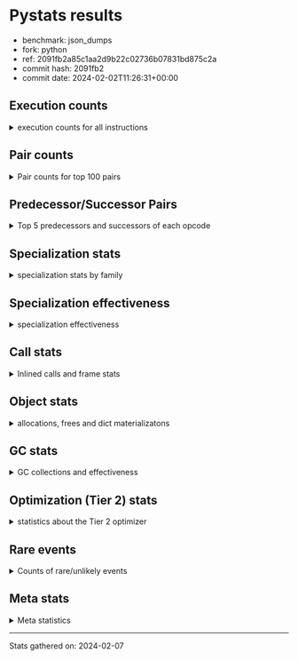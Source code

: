 
# Pystats results

- benchmark: json_dumps
- fork: python
- ref: 2091fb2a85c1aa2d9b22c02736b07831bd875c2a
- commit hash: 2091fb2
- commit date: 2024-02-02T11:26:31+00:00

## Execution counts

<details>
<summary> execution counts for all instructions </summary>

|Name | Count | Self | Cumulative | Miss ratio | 
|---|---:|---:|---:|---:|
| LOAD_FAST | 143,401,500 | 23.1% | 23.1% |  |
| TO_BOOL_BOOL | 51,212,600 | 8.3% | 31.4% |  |
| LOAD_ATTR_INSTANCE_VALUE | 40,970,080 | 6.6% | 38.0% |  |
| POP_JUMP_IF_FALSE | 35,849,040 | 5.8% | 43.8% |  |
| LOAD_GLOBAL_MODULE | 30,729,500 | 5.0% | 48.8% |  |
| LOAD_GLOBAL_BUILTIN | 30,727,620 | 5.0% | 53.7% |  |
| STORE_FAST | 25,609,020 | 4.1% | 57.8% |  |
| LOAD_CONST | 25,606,480 | 4.1% | 62.0% |  |
| POP_JUMP_IF_NOT_NONE | 25,606,400 | 4.1% | 66.1% |  |
| POP_JUMP_IF_TRUE | 20,485,120 | 3.3% | 69.4% |  |
| CALL | 15,370,040 | 2.5% | 71.9% |  |
| RESUME_CHECK | 15,365,100 | 2.5% | 74.4% |  |
| RETURN_VALUE | 15,363,920 | 2.5% | 76.9% |  |
| JUMP_FORWARD | 15,363,840 | 2.5% | 79.3% |  |
| LOAD_ATTR | 10,246,080 | 1.7% | 81.0% |  |
| BUILD_TUPLE | 10,242,560 | 1.7% | 82.6% |  |
| LOAD_FAST_LOAD_FAST | 10,242,560 | 1.7% | 84.3% |  |
| CALL_ISINSTANCE | 10,242,520 | 1.7% | 85.9% |  |
| LOAD_ATTR_METHOD_WITH_VALUES | 10,242,520 | 1.7% | 87.6% |  |
| LOAD_ATTR_NONDESCRIPTOR_WITH_VALUES | 10,242,520 | 1.7% | 89.3% |  |
| ENTER_EXECUTOR | 5,126,720 | 0.8% | 90.1% |  |
| PUSH_NULL | 5,123,820 | 0.8% | 90.9% |  |
| TO_BOOL | 5,123,120 | 0.8% | 91.7% |  |
| POP_TOP | 5,122,640 | 0.8% | 92.6% |  |
| MAKE_FUNCTION | 5,121,280 | 0.8% | 93.4% |  |
| UNARY_NEGATIVE | 5,121,280 | 0.8% | 94.2% |  |
| BUILD_MAP | 5,121,280 | 0.8% | 95.0% |  |
| CALL_KW | 5,121,280 | 0.8% | 95.9% |  |
| POP_JUMP_IF_NONE | 5,121,280 | 0.8% | 96.7% |  |
| SET_FUNCTION_ATTRIBUTE | 5,121,280 | 0.8% | 97.5% |  |
| CALL_METHOD_DESCRIPTOR_O | 5,121,260 | 0.8% | 98.3% |  |
| CALL_PY_EXACT_ARGS | 5,121,260 | 0.8% | 99.2% |  |
| LOAD_ATTR_METHOD_NO_DICT | 5,121,260 | 0.8% | 100.0% |  |
| FOR_ITER_RANGE | 7,380 | 0.0% | 100.0% |  |
| GET_ITER | 2,880 | 0.0% | 100.0% |  |
| FOR_ITER_LIST | 2,780 | 0.0% | 100.0% |  |
| LOAD_ATTR_MODULE | 1,940 | 0.0% | 100.0% |  |
| STORE_FAST_STORE_FAST | 1,520 | 0.0% | 100.0% |  |
| UNPACK_SEQUENCE_TWO_TUPLE | 1,500 | 0.0% | 100.0% |  |
| INTERPRETER_EXIT | 1,280 | 0.0% | 100.0% |  |
| RETURN_CONST | 1,280 | 0.0% | 100.0% |  |
| JUMP_BACKWARD | 1,020 | 0.0% | 100.0% |  |
| LOAD_GLOBAL | 640 | 0.0% | 100.0% |  |
| LOAD_DEREF | 160 | 0.0% | 100.0% |  |
| FOR_ITER | 120 | 0.0% | 100.0% |  |
| RESUME | 100 | 0.0% | 100.0% |  |
| NOP | 80 | 0.0% | 100.0% |  |
| CALL_FUNCTION_EX | 80 | 0.0% | 100.0% |  |
| COPY_FREE_VARS | 80 | 0.0% | 100.0% |  |
| BINARY_OP_SUBTRACT_FLOAT | 60 | 0.0% | 100.0% |  |
| CALL_BUILTIN_CLASS | 60 | 0.0% | 100.0% |  |
| COMPARE_OP_INT | 60 | 0.0% | 100.0% |  |
| BINARY_OP | 40 | 0.0% | 100.0% |  |
| COMPARE_OP | 40 | 0.0% | 100.0% |  |
| UNPACK_SEQUENCE | 40 | 0.0% | 100.0% |  |


</details>

## Pair counts

<details>
<summary> Pair counts for top 100 pairs </summary>

|Pair | Count | Self | Cumulative | 
|---|---:|---:|---:|
| TO_BOOL_BOOL POP_JUMP_IF_FALSE | 35,848,820 | 5.8% | 5.8% |
| LOAD_FAST LOAD_ATTR_INSTANCE_VALUE | 35,848,680 | 5.8% | 11.6% |
| LOAD_FAST TO_BOOL_BOOL | 30,727,440 | 5.0% | 16.5% |
| LOAD_FAST POP_JUMP_IF_NOT_NONE | 20,485,120 | 3.3% | 19.8% |
| POP_JUMP_IF_FALSE LOAD_FAST | 20,485,120 | 3.3% | 23.1% |
| POP_JUMP_IF_NOT_NONE LOAD_FAST | 20,485,120 | 3.3% | 26.4% |
| JUMP_FORWARD LOAD_FAST | 15,363,840 | 2.5% | 28.9% |
| STORE_FAST JUMP_FORWARD | 15,363,840 | 2.5% | 31.4% |
| LOAD_ATTR_INSTANCE_VALUE LOAD_FAST | 15,363,780 | 2.5% | 33.9% |
| TO_BOOL_BOOL POP_JUMP_IF_TRUE | 15,363,780 | 2.5% | 36.4% |
| RESUME_CHECK LOAD_FAST | 10,243,780 | 1.7% | 38.0% |
| LOAD_FAST LOAD_CONST | 10,242,640 | 1.7% | 39.7% |
| LOAD_GLOBAL_BUILTIN LOAD_FAST | 10,242,580 | 1.7% | 41.3% |
| POP_JUMP_IF_TRUE LOAD_FAST | 10,242,560 | 1.7% | 43.0% |
| LOAD_ATTR_METHOD_WITH_VALUES LOAD_FAST | 10,242,520 | 1.7% | 44.6% |
| LOAD_ATTR_NONDESCRIPTOR_WITH_VALUES LOAD_FAST | 10,242,520 | 1.7% | 46.3% |
| LOAD_FAST LOAD_ATTR_NONDESCRIPTOR_WITH_VALUES | 10,242,480 | 1.7% | 47.9% |
| LOAD_FAST LOAD_GLOBAL_BUILTIN | 10,242,480 | 1.7% | 49.6% |
| POP_JUMP_IF_FALSE LOAD_GLOBAL_MODULE | 10,242,480 | 1.7% | 51.2% |
| CALL_ISINSTANCE TO_BOOL_BOOL | 10,242,480 | 1.7% | 52.9% |
| LOAD_ATTR_INSTANCE_VALUE TO_BOOL_BOOL | 10,242,480 | 1.7% | 54.5% |
| PUSH_NULL LOAD_FAST | 5,123,200 | 0.8% | 55.4% |
| STORE_FAST LOAD_FAST | 5,121,980 | 0.8% | 56.2% |
| POP_TOP ENTER_EXECUTOR | 5,121,880 | 0.8% | 57.0% |
| LOAD_FAST PUSH_NULL | 5,121,820 | 0.8% | 57.8% |
| LOAD_FAST TO_BOOL | 5,121,520 | 0.8% | 58.7% |
| CALL STORE_FAST | 5,121,380 | 0.8% | 59.5% |
| TO_BOOL POP_JUMP_IF_TRUE | 5,121,340 | 0.8% | 60.3% |
| LOAD_FAST_LOAD_FAST LOAD_ATTR | 5,121,320 | 0.8% | 61.2% |
| CALL RETURN_VALUE | 5,121,300 | 0.8% | 62.0% |
| MAKE_FUNCTION SET_FUNCTION_ATTRIBUTE | 5,121,280 | 0.8% | 62.8% |
| RETURN_VALUE POP_TOP | 5,121,280 | 0.8% | 63.6% |
| RETURN_VALUE RETURN_VALUE | 5,121,280 | 0.8% | 64.5% |
| RETURN_VALUE STORE_FAST | 5,121,280 | 0.8% | 65.3% |
| UNARY_NEGATIVE BUILD_TUPLE | 5,121,280 | 0.8% | 66.1% |
| BUILD_MAP STORE_FAST | 5,121,280 | 0.8% | 66.9% |
| BUILD_TUPLE LOAD_CONST | 5,121,280 | 0.8% | 67.8% |
| LOAD_ATTR LOAD_FAST_LOAD_FAST | 5,121,280 | 0.8% | 68.6% |
| LOAD_CONST MAKE_FUNCTION | 5,121,280 | 0.8% | 69.4% |
| LOAD_CONST CALL | 5,121,280 | 0.8% | 70.2% |
| LOAD_CONST CALL_KW | 5,121,280 | 0.8% | 71.1% |
| LOAD_CONST LOAD_CONST | 5,121,280 | 0.8% | 71.9% |
| POP_JUMP_IF_FALSE BUILD_MAP | 5,121,280 | 0.8% | 72.7% |
| POP_JUMP_IF_NONE LOAD_FAST | 5,121,280 | 0.8% | 73.5% |
| POP_JUMP_IF_TRUE LOAD_CONST | 5,121,280 | 0.8% | 74.4% |
| SET_FUNCTION_ATTRIBUTE STORE_FAST | 5,121,280 | 0.8% | 75.2% |
| CALL RESUME_CHECK | 5,121,260 | 0.8% | 76.0% |
| CALL_KW RESUME_CHECK | 5,121,260 | 0.8% | 76.9% |
| CALL_METHOD_DESCRIPTOR_O RETURN_VALUE | 5,121,260 | 0.8% | 77.7% |
| CALL_PY_EXACT_ARGS RESUME_CHECK | 5,121,260 | 0.8% | 78.5% |
| LOAD_ATTR_INSTANCE_VALUE CALL | 5,121,260 | 0.8% | 79.3% |
| LOAD_ATTR_INSTANCE_VALUE POP_JUMP_IF_NOT_NONE | 5,121,260 | 0.8% | 80.2% |
| LOAD_ATTR_METHOD_NO_DICT LOAD_FAST | 5,121,260 | 0.8% | 81.0% |
| LOAD_GLOBAL_BUILTIN BUILD_TUPLE | 5,121,260 | 0.8% | 81.8% |
| LOAD_GLOBAL_BUILTIN LOAD_ATTR | 5,121,260 | 0.8% | 82.6% |
| LOAD_GLOBAL_MODULE UNARY_NEGATIVE | 5,121,260 | 0.8% | 83.5% |
| LOAD_GLOBAL_MODULE LOAD_FAST_LOAD_FAST | 5,121,260 | 0.8% | 84.3% |
| LOAD_GLOBAL_MODULE POP_JUMP_IF_NONE | 5,121,260 | 0.8% | 85.1% |
| LOAD_GLOBAL_MODULE STORE_FAST | 5,121,260 | 0.8% | 85.9% |
| BUILD_TUPLE CALL_ISINSTANCE | 5,121,240 | 0.8% | 86.8% |
| LOAD_ATTR LOAD_GLOBAL_MODULE | 5,121,240 | 0.8% | 87.6% |
| LOAD_CONST LOAD_ATTR_METHOD_NO_DICT | 5,121,240 | 0.8% | 88.4% |
| LOAD_FAST CALL_METHOD_DESCRIPTOR_O | 5,121,240 | 0.8% | 89.2% |
| LOAD_FAST CALL_PY_EXACT_ARGS | 5,121,240 | 0.8% | 90.1% |
| LOAD_FAST LOAD_ATTR_METHOD_WITH_VALUES | 5,121,240 | 0.8% | 90.9% |
| LOAD_FAST_LOAD_FAST LOAD_ATTR_INSTANCE_VALUE | 5,121,240 | 0.8% | 91.7% |
| POP_JUMP_IF_NOT_NONE LOAD_GLOBAL_MODULE | 5,121,240 | 0.8% | 92.6% |
| POP_JUMP_IF_TRUE LOAD_GLOBAL_MODULE | 5,121,240 | 0.8% | 93.4% |
| STORE_FAST LOAD_GLOBAL_BUILTIN | 5,121,240 | 0.8% | 94.2% |
| LOAD_ATTR_INSTANCE_VALUE LOAD_GLOBAL_BUILTIN | 5,121,240 | 0.8% | 95.0% |
| LOAD_GLOBAL_BUILTIN CALL_ISINSTANCE | 5,121,240 | 0.8% | 95.9% |
| LOAD_GLOBAL_BUILTIN LOAD_GLOBAL_BUILTIN | 5,121,240 | 0.8% | 96.7% |
| LOAD_GLOBAL_MODULE LOAD_ATTR_METHOD_WITH_VALUES | 5,121,240 | 0.8% | 97.5% |
| LOAD_GLOBAL_MODULE LOAD_GLOBAL_MODULE | 5,121,240 | 0.8% | 98.3% |
| RESUME_CHECK LOAD_GLOBAL_BUILTIN | 5,121,240 | 0.8% | 99.2% |
| ENTER_EXECUTOR CALL | 5,120,340 | 0.8% | 100.0% |
| ENTER_EXECUTOR FOR_ITER_RANGE | 5,180 | 0.0% | 100.0% |
| FOR_ITER_RANGE ENTER_EXECUTOR | 4,780 | 0.0% | 100.0% |
| CALL CALL | 4,480 | 0.0% | 100.0% |
| LOAD_ATTR LOAD_ATTR | 2,880 | 0.0% | 100.0% |
| LOAD_FAST GET_ITER | 2,880 | 0.0% | 100.0% |
| FOR_ITER_RANGE STORE_FAST | 2,180 | 0.0% | 100.0% |
| LOAD_FAST CALL | 1,960 | 0.0% | 100.0% |
| LOAD_ATTR_MODULE PUSH_NULL | 1,880 | 0.0% | 100.0% |
| LOAD_GLOBAL_MODULE LOAD_ATTR_MODULE | 1,880 | 0.0% | 100.0% |
| STORE_FAST LOAD_GLOBAL_MODULE | 1,800 | 0.0% | 100.0% |
| GET_ITER FOR_ITER_RANGE | 1,560 | 0.0% | 100.0% |
| STORE_FAST_STORE_FAST LOAD_FAST | 1,520 | 0.0% | 100.0% |
| UNPACK_SEQUENCE_TWO_TUPLE STORE_FAST_STORE_FAST | 1,500 | 0.0% | 100.0% |
| FOR_ITER_LIST UNPACK_SEQUENCE_TWO_TUPLE | 1,480 | 0.0% | 100.0% |
| TO_BOOL TO_BOOL | 1,440 | 0.0% | 100.0% |
| CALL POP_TOP | 1,360 | 0.0% | 100.0% |
| RETURN_CONST INTERPRETER_EXIT | 1,280 | 0.0% | 100.0% |
| FOR_ITER_LIST RETURN_CONST | 1,280 | 0.0% | 100.0% |
| CACHE RESUME_CHECK | 1,260 | 0.0% | 100.0% |
| GET_ITER FOR_ITER_LIST | 1,260 | 0.0% | 100.0% |
| ENTER_EXECUTOR FOR_ITER_LIST | 1,200 | 0.0% | 100.0% |
| POP_TOP JUMP_BACKWARD | 680 | 0.0% | 100.0% |
| PUSH_NULL CALL | 620 | 0.0% | 100.0% |
| JUMP_BACKWARD FOR_ITER_RANGE | 600 | 0.0% | 100.0% |


</details>

## Predecessor/Successor Pairs

<details>
<summary> Top 5 predecessors and successors of each opcode </summary>

### CACHE

<details>
<summary> Successors and predecessors for CACHE </summary>

|Successors | Count | Percentage | 
|---|---:|---:|
| RESUME_CHECK | 1,260 | 98.4% |
| RESUME | 20 | 1.6% |


</details>

### GET_ITER

<details>
<summary> Successors and predecessors for GET_ITER </summary>

|Predecessors | Count | Percentage | 
|---|---:|---:|
| LOAD_FAST | 2,880 | 100.0% |

|Successors | Count | Percentage | 
|---|---:|---:|
| FOR_ITER_RANGE | 1,560 | 54.2% |
| FOR_ITER_LIST | 1,260 | 43.8% |
| FOR_ITER | 60 | 2.1% |


</details>

### INTERPRETER_EXIT

<details>
<summary> Successors and predecessors for INTERPRETER_EXIT </summary>

|Predecessors | Count | Percentage | 
|---|---:|---:|
| RETURN_CONST | 1,280 | 100.0% |


</details>

### MAKE_FUNCTION

<details>
<summary> Successors and predecessors for MAKE_FUNCTION </summary>

|Predecessors | Count | Percentage | 
|---|---:|---:|
| LOAD_CONST | 5,121,280 | 100.0% |

|Successors | Count | Percentage | 
|---|---:|---:|
| SET_FUNCTION_ATTRIBUTE | 5,121,280 | 100.0% |


</details>

### NOP

<details>
<summary> Successors and predecessors for NOP </summary>

|Predecessors | Count | Percentage | 
|---|---:|---:|
| POP_TOP | 80 | 100.0% |

|Successors | Count | Percentage | 
|---|---:|---:|
| LOAD_DEREF | 80 | 100.0% |


</details>

### POP_TOP

<details>
<summary> Successors and predecessors for POP_TOP </summary>

|Predecessors | Count | Percentage | 
|---|---:|---:|
| RETURN_VALUE | 5,121,280 | 100.0% |
| CALL | 1,360 | 0.0% |

|Successors | Count | Percentage | 
|---|---:|---:|
| ENTER_EXECUTOR | 5,121,880 | 100.0% |
| JUMP_BACKWARD | 680 | 0.0% |
| NOP | 80 | 0.0% |


</details>

### PUSH_NULL

<details>
<summary> Successors and predecessors for PUSH_NULL </summary>

|Predecessors | Count | Percentage | 
|---|---:|---:|
| LOAD_FAST | 5,121,820 | 100.0% |
| LOAD_ATTR_MODULE | 1,880 | 0.0% |
| LOAD_DEREF | 80 | 0.0% |
| LOAD_ATTR | 40 | 0.0% |

|Successors | Count | Percentage | 
|---|---:|---:|
| LOAD_FAST | 5,123,200 | 100.0% |
| CALL | 620 | 0.0% |


</details>

### RETURN_VALUE

<details>
<summary> Successors and predecessors for RETURN_VALUE </summary>

|Predecessors | Count | Percentage | 
|---|---:|---:|
| CALL | 5,121,300 | 33.3% |
| RETURN_VALUE | 5,121,280 | 33.3% |
| CALL_METHOD_DESCRIPTOR_O | 5,121,260 | 33.3% |
| LOAD_FAST | 80 | 0.0% |

|Successors | Count | Percentage | 
|---|---:|---:|
| POP_TOP | 5,121,280 | 33.3% |
| RETURN_VALUE | 5,121,280 | 33.3% |
| STORE_FAST | 5,121,280 | 33.3% |
| LOAD_GLOBAL | 40 | 0.0% |
| LOAD_GLOBAL_MODULE | 40 | 0.0% |


</details>

### TO_BOOL

<details>
<summary> Successors and predecessors for TO_BOOL </summary>

|Predecessors | Count | Percentage | 
|---|---:|---:|
| LOAD_FAST | 5,121,520 | 100.0% |
| TO_BOOL | 1,440 | 0.0% |
| CALL | 40 | 0.0% |
| LOAD_ATTR | 40 | 0.0% |
| CALL_ISINSTANCE | 40 | 0.0% |

|Successors | Count | Percentage | 
|---|---:|---:|
| POP_JUMP_IF_TRUE | 5,121,340 | 100.0% |
| TO_BOOL | 1,440 | 0.0% |
| TO_BOOL_BOOL | 200 | 0.0% |
| POP_JUMP_IF_FALSE | 140 | 0.0% |


</details>

### UNARY_NEGATIVE

<details>
<summary> Successors and predecessors for UNARY_NEGATIVE </summary>

|Predecessors | Count | Percentage | 
|---|---:|---:|
| LOAD_GLOBAL_MODULE | 5,121,260 | 100.0% |
| LOAD_GLOBAL | 20 | 0.0% |

|Successors | Count | Percentage | 
|---|---:|---:|
| BUILD_TUPLE | 5,121,280 | 100.0% |


</details>

### BINARY_OP

<details>
<summary> Successors and predecessors for BINARY_OP </summary>

|Predecessors | Count | Percentage | 
|---|---:|---:|
| LOAD_FAST | 40 | 100.0% |

|Successors | Count | Percentage | 
|---|---:|---:|
| STORE_FAST | 20 | 50.0% |
| BINARY_OP_SUBTRACT_FLOAT | 20 | 50.0% |


</details>

### BUILD_MAP

<details>
<summary> Successors and predecessors for BUILD_MAP </summary>

|Predecessors | Count | Percentage | 
|---|---:|---:|
| POP_JUMP_IF_FALSE | 5,121,280 | 100.0% |

|Successors | Count | Percentage | 
|---|---:|---:|
| STORE_FAST | 5,121,280 | 100.0% |


</details>

### BUILD_TUPLE

<details>
<summary> Successors and predecessors for BUILD_TUPLE </summary>

|Predecessors | Count | Percentage | 
|---|---:|---:|
| UNARY_NEGATIVE | 5,121,280 | 50.0% |
| LOAD_GLOBAL_BUILTIN | 5,121,260 | 50.0% |
| LOAD_GLOBAL | 20 | 0.0% |

|Successors | Count | Percentage | 
|---|---:|---:|
| LOAD_CONST | 5,121,280 | 50.0% |
| CALL_ISINSTANCE | 5,121,240 | 50.0% |
| CALL | 40 | 0.0% |


</details>

### CALL

<details>
<summary> Successors and predecessors for CALL </summary>

|Predecessors | Count | Percentage | 
|---|---:|---:|
| LOAD_CONST | 5,121,280 | 33.3% |
| LOAD_ATTR_INSTANCE_VALUE | 5,121,260 | 33.3% |
| ENTER_EXECUTOR | 5,120,340 | 33.3% |
| CALL | 4,480 | 0.0% |
| LOAD_FAST | 1,960 | 0.0% |

|Successors | Count | Percentage | 
|---|---:|---:|
| STORE_FAST | 5,121,380 | 33.3% |
| RETURN_VALUE | 5,121,300 | 33.3% |
| RESUME_CHECK | 5,121,260 | 33.3% |
| CALL | 4,480 | 0.0% |
| POP_TOP | 1,360 | 0.0% |


</details>

### CALL_FUNCTION_EX

<details>
<summary> Successors and predecessors for CALL_FUNCTION_EX </summary>

|Predecessors | Count | Percentage | 
|---|---:|---:|
| LOAD_FAST | 80 | 100.0% |

|Successors | Count | Percentage | 
|---|---:|---:|
| COPY_FREE_VARS | 80 | 100.0% |


</details>

### CALL_KW

<details>
<summary> Successors and predecessors for CALL_KW </summary>

|Predecessors | Count | Percentage | 
|---|---:|---:|
| LOAD_CONST | 5,121,280 | 100.0% |

|Successors | Count | Percentage | 
|---|---:|---:|
| RESUME_CHECK | 5,121,260 | 100.0% |
| RESUME | 20 | 0.0% |


</details>

### COMPARE_OP

<details>
<summary> Successors and predecessors for COMPARE_OP </summary>

|Predecessors | Count | Percentage | 
|---|---:|---:|
| LOAD_CONST | 40 | 100.0% |

|Successors | Count | Percentage | 
|---|---:|---:|
| POP_JUMP_IF_FALSE | 20 | 50.0% |
| COMPARE_OP_INT | 20 | 50.0% |


</details>

### COPY_FREE_VARS

<details>
<summary> Successors and predecessors for COPY_FREE_VARS </summary>

|Predecessors | Count | Percentage | 
|---|---:|---:|
| CALL_FUNCTION_EX | 80 | 100.0% |

|Successors | Count | Percentage | 
|---|---:|---:|
| RESUME_CHECK | 60 | 75.0% |
| RESUME | 20 | 25.0% |


</details>

### ENTER_EXECUTOR

<details>
<summary> Successors and predecessors for ENTER_EXECUTOR </summary>

|Predecessors | Count | Percentage | 
|---|---:|---:|
| POP_TOP | 5,121,880 | 99.9% |
| FOR_ITER_RANGE | 4,780 | 0.1% |
| JUMP_BACKWARD | 60 | 0.0% |

|Successors | Count | Percentage | 
|---|---:|---:|
| CALL | 5,120,340 | 99.9% |
| FOR_ITER_RANGE | 5,180 | 0.1% |
| FOR_ITER_LIST | 1,200 | 0.0% |


</details>

### FOR_ITER

<details>
<summary> Successors and predecessors for FOR_ITER </summary>

|Predecessors | Count | Percentage | 
|---|---:|---:|
| GET_ITER | 60 | 50.0% |
| JUMP_BACKWARD | 60 | 50.0% |

|Successors | Count | Percentage | 
|---|---:|---:|
| STORE_FAST | 40 | 33.3% |
| FOR_ITER_RANGE | 40 | 33.3% |
| UNPACK_SEQUENCE | 20 | 16.7% |
| FOR_ITER_LIST | 20 | 16.7% |


</details>

### JUMP_BACKWARD

<details>
<summary> Successors and predecessors for JUMP_BACKWARD </summary>

|Predecessors | Count | Percentage | 
|---|---:|---:|
| POP_TOP | 680 | 66.7% |
| FOR_ITER_RANGE | 340 | 33.3% |

|Successors | Count | Percentage | 
|---|---:|---:|
| FOR_ITER_RANGE | 600 | 58.8% |
| FOR_ITER_LIST | 300 | 29.4% |
| ENTER_EXECUTOR | 60 | 5.9% |
| FOR_ITER | 60 | 5.9% |


</details>

### JUMP_FORWARD

<details>
<summary> Successors and predecessors for JUMP_FORWARD </summary>

|Predecessors | Count | Percentage | 
|---|---:|---:|
| STORE_FAST | 15,363,840 | 100.0% |

|Successors | Count | Percentage | 
|---|---:|---:|
| LOAD_FAST | 15,363,840 | 100.0% |


</details>

### LOAD_ATTR

<details>
<summary> Successors and predecessors for LOAD_ATTR </summary>

|Predecessors | Count | Percentage | 
|---|---:|---:|
| LOAD_FAST_LOAD_FAST | 5,121,320 | 50.0% |
| LOAD_GLOBAL_BUILTIN | 5,121,260 | 50.0% |
| LOAD_ATTR | 2,880 | 0.0% |
| LOAD_FAST | 400 | 0.0% |
| LOAD_GLOBAL | 100 | 0.0% |

|Successors | Count | Percentage | 
|---|---:|---:|
| LOAD_FAST_LOAD_FAST | 5,121,280 | 50.0% |
| LOAD_GLOBAL_MODULE | 5,121,240 | 50.0% |
| LOAD_ATTR | 2,880 | 0.0% |
| LOAD_FAST | 160 | 0.0% |
| LOAD_ATTR_INSTANCE_VALUE | 160 | 0.0% |


</details>

### LOAD_CONST

<details>
<summary> Successors and predecessors for LOAD_CONST </summary>

|Predecessors | Count | Percentage | 
|---|---:|---:|
| LOAD_FAST | 10,242,640 | 40.0% |
| BUILD_TUPLE | 5,121,280 | 20.0% |
| LOAD_CONST | 5,121,280 | 20.0% |
| POP_JUMP_IF_TRUE | 5,121,280 | 20.0% |

|Successors | Count | Percentage | 
|---|---:|---:|
| MAKE_FUNCTION | 5,121,280 | 20.0% |
| CALL | 5,121,280 | 20.0% |
| CALL_KW | 5,121,280 | 20.0% |
| LOAD_CONST | 5,121,280 | 20.0% |
| LOAD_ATTR_METHOD_NO_DICT | 5,121,240 | 20.0% |


</details>

### LOAD_DEREF

<details>
<summary> Successors and predecessors for LOAD_DEREF </summary>

|Predecessors | Count | Percentage | 
|---|---:|---:|
| NOP | 80 | 50.0% |
| STORE_FAST | 80 | 50.0% |

|Successors | Count | Percentage | 
|---|---:|---:|
| PUSH_NULL | 80 | 50.0% |
| STORE_FAST | 80 | 50.0% |


</details>

### LOAD_FAST

<details>
<summary> Successors and predecessors for LOAD_FAST </summary>

|Predecessors | Count | Percentage | 
|---|---:|---:|
| POP_JUMP_IF_FALSE | 20,485,120 | 14.3% |
| POP_JUMP_IF_NOT_NONE | 20,485,120 | 14.3% |
| JUMP_FORWARD | 15,363,840 | 10.7% |
| LOAD_ATTR_INSTANCE_VALUE | 15,363,780 | 10.7% |
| RESUME_CHECK | 10,243,780 | 7.1% |

|Successors | Count | Percentage | 
|---|---:|---:|
| LOAD_ATTR_INSTANCE_VALUE | 35,848,680 | 25.0% |
| TO_BOOL_BOOL | 30,727,440 | 21.4% |
| POP_JUMP_IF_NOT_NONE | 20,485,120 | 14.3% |
| LOAD_CONST | 10,242,640 | 7.1% |
| LOAD_ATTR_NONDESCRIPTOR_WITH_VALUES | 10,242,480 | 7.1% |


</details>

### LOAD_FAST_LOAD_FAST

<details>
<summary> Successors and predecessors for LOAD_FAST_LOAD_FAST </summary>

|Predecessors | Count | Percentage | 
|---|---:|---:|
| LOAD_ATTR | 5,121,280 | 50.0% |
| LOAD_GLOBAL_MODULE | 5,121,260 | 50.0% |
| LOAD_GLOBAL | 20 | 0.0% |

|Successors | Count | Percentage | 
|---|---:|---:|
| LOAD_ATTR | 5,121,320 | 50.0% |
| LOAD_ATTR_INSTANCE_VALUE | 5,121,240 | 50.0% |


</details>

### LOAD_GLOBAL

<details>
<summary> Successors and predecessors for LOAD_GLOBAL </summary>

|Predecessors | Count | Percentage | 
|---|---:|---:|
| POP_JUMP_IF_FALSE | 120 | 18.8% |
| LOAD_FAST | 80 | 12.5% |
| STORE_FAST | 80 | 12.5% |
| LOAD_ATTR | 60 | 9.4% |
| RETURN_VALUE | 40 | 6.2% |

|Successors | Count | Percentage | 
|---|---:|---:|
| LOAD_GLOBAL_MODULE | 180 | 28.1% |
| LOAD_GLOBAL_BUILTIN | 140 | 21.9% |
| LOAD_ATTR | 100 | 15.6% |
| LOAD_FAST | 60 | 9.4% |
| LOAD_GLOBAL | 40 | 6.2% |


</details>

### POP_JUMP_IF_FALSE

<details>
<summary> Successors and predecessors for POP_JUMP_IF_FALSE </summary>

|Predecessors | Count | Percentage | 
|---|---:|---:|
| TO_BOOL_BOOL | 35,848,820 | 100.0% |
| TO_BOOL | 140 | 0.0% |
| COMPARE_OP_INT | 60 | 0.0% |
| COMPARE_OP | 20 | 0.0% |

|Successors | Count | Percentage | 
|---|---:|---:|
| LOAD_FAST | 20,485,120 | 57.1% |
| LOAD_GLOBAL_MODULE | 10,242,480 | 28.6% |
| BUILD_MAP | 5,121,280 | 14.3% |
| LOAD_GLOBAL | 120 | 0.0% |
| LOAD_GLOBAL_BUILTIN | 40 | 0.0% |


</details>

### POP_JUMP_IF_NONE

<details>
<summary> Successors and predecessors for POP_JUMP_IF_NONE </summary>

|Predecessors | Count | Percentage | 
|---|---:|---:|
| LOAD_GLOBAL_MODULE | 5,121,260 | 100.0% |
| LOAD_GLOBAL | 20 | 0.0% |

|Successors | Count | Percentage | 
|---|---:|---:|
| LOAD_FAST | 5,121,280 | 100.0% |


</details>

### POP_JUMP_IF_NOT_NONE

<details>
<summary> Successors and predecessors for POP_JUMP_IF_NOT_NONE </summary>

|Predecessors | Count | Percentage | 
|---|---:|---:|
| LOAD_FAST | 20,485,120 | 80.0% |
| LOAD_ATTR_INSTANCE_VALUE | 5,121,260 | 20.0% |
| LOAD_ATTR | 20 | 0.0% |

|Successors | Count | Percentage | 
|---|---:|---:|
| LOAD_FAST | 20,485,120 | 80.0% |
| LOAD_GLOBAL_MODULE | 5,121,240 | 20.0% |
| LOAD_GLOBAL | 40 | 0.0% |


</details>

### POP_JUMP_IF_TRUE

<details>
<summary> Successors and predecessors for POP_JUMP_IF_TRUE </summary>

|Predecessors | Count | Percentage | 
|---|---:|---:|
| TO_BOOL_BOOL | 15,363,780 | 75.0% |
| TO_BOOL | 5,121,340 | 25.0% |

|Successors | Count | Percentage | 
|---|---:|---:|
| LOAD_FAST | 10,242,560 | 50.0% |
| LOAD_CONST | 5,121,280 | 25.0% |
| LOAD_GLOBAL_MODULE | 5,121,240 | 25.0% |
| LOAD_GLOBAL | 40 | 0.0% |


</details>

### RETURN_CONST

<details>
<summary> Successors and predecessors for RETURN_CONST </summary>

|Predecessors | Count | Percentage | 
|---|---:|---:|
| FOR_ITER_LIST | 1,280 | 100.0% |

|Successors | Count | Percentage | 
|---|---:|---:|
| INTERPRETER_EXIT | 1,280 | 100.0% |


</details>

### SET_FUNCTION_ATTRIBUTE

<details>
<summary> Successors and predecessors for SET_FUNCTION_ATTRIBUTE </summary>

|Predecessors | Count | Percentage | 
|---|---:|---:|
| MAKE_FUNCTION | 5,121,280 | 100.0% |

|Successors | Count | Percentage | 
|---|---:|---:|
| STORE_FAST | 5,121,280 | 100.0% |


</details>

### STORE_FAST

<details>
<summary> Successors and predecessors for STORE_FAST </summary>

|Predecessors | Count | Percentage | 
|---|---:|---:|
| CALL | 5,121,380 | 20.0% |
| RETURN_VALUE | 5,121,280 | 20.0% |
| BUILD_MAP | 5,121,280 | 20.0% |
| SET_FUNCTION_ATTRIBUTE | 5,121,280 | 20.0% |
| LOAD_GLOBAL_MODULE | 5,121,260 | 20.0% |

|Successors | Count | Percentage | 
|---|---:|---:|
| JUMP_FORWARD | 15,363,840 | 60.0% |
| LOAD_FAST | 5,121,980 | 20.0% |
| LOAD_GLOBAL_BUILTIN | 5,121,240 | 20.0% |
| LOAD_GLOBAL_MODULE | 1,800 | 0.0% |
| LOAD_DEREF | 80 | 0.0% |


</details>

### STORE_FAST_STORE_FAST

<details>
<summary> Successors and predecessors for STORE_FAST_STORE_FAST </summary>

|Predecessors | Count | Percentage | 
|---|---:|---:|
| UNPACK_SEQUENCE_TWO_TUPLE | 1,500 | 98.7% |
| UNPACK_SEQUENCE | 20 | 1.3% |

|Successors | Count | Percentage | 
|---|---:|---:|
| LOAD_FAST | 1,520 | 100.0% |


</details>

### UNPACK_SEQUENCE

<details>
<summary> Successors and predecessors for UNPACK_SEQUENCE </summary>

|Predecessors | Count | Percentage | 
|---|---:|---:|
| FOR_ITER | 20 | 50.0% |
| FOR_ITER_LIST | 20 | 50.0% |

|Successors | Count | Percentage | 
|---|---:|---:|
| STORE_FAST_STORE_FAST | 20 | 50.0% |
| UNPACK_SEQUENCE_TWO_TUPLE | 20 | 50.0% |


</details>

### RESUME

<details>
<summary> Successors and predecessors for RESUME </summary>

|Predecessors | Count | Percentage | 
|---|---:|---:|
| CALL | 40 | 40.0% |
| CACHE | 20 | 20.0% |
| CALL_KW | 20 | 20.0% |
| COPY_FREE_VARS | 20 | 20.0% |

|Successors | Count | Percentage | 
|---|---:|---:|
| LOAD_FAST | 60 | 60.0% |
| LOAD_GLOBAL | 40 | 40.0% |


</details>

### BINARY_OP_SUBTRACT_FLOAT

<details>
<summary> Successors and predecessors for BINARY_OP_SUBTRACT_FLOAT </summary>

|Predecessors | Count | Percentage | 
|---|---:|---:|
| LOAD_FAST | 40 | 66.7% |
| BINARY_OP | 20 | 33.3% |

|Successors | Count | Percentage | 
|---|---:|---:|
| STORE_FAST | 60 | 100.0% |


</details>

### CALL_BUILTIN_CLASS

<details>
<summary> Successors and predecessors for CALL_BUILTIN_CLASS </summary>

|Predecessors | Count | Percentage | 
|---|---:|---:|
| LOAD_FAST | 40 | 66.7% |
| CALL | 20 | 33.3% |

|Successors | Count | Percentage | 
|---|---:|---:|
| STORE_FAST | 60 | 100.0% |


</details>

### CALL_ISINSTANCE

<details>
<summary> Successors and predecessors for CALL_ISINSTANCE </summary>

|Predecessors | Count | Percentage | 
|---|---:|---:|
| BUILD_TUPLE | 5,121,240 | 50.0% |
| LOAD_GLOBAL_BUILTIN | 5,121,240 | 50.0% |
| CALL | 40 | 0.0% |

|Successors | Count | Percentage | 
|---|---:|---:|
| TO_BOOL_BOOL | 10,242,480 | 100.0% |
| TO_BOOL | 40 | 0.0% |


</details>

### CALL_METHOD_DESCRIPTOR_O

<details>
<summary> Successors and predecessors for CALL_METHOD_DESCRIPTOR_O </summary>

|Predecessors | Count | Percentage | 
|---|---:|---:|
| LOAD_FAST | 5,121,240 | 100.0% |
| CALL | 20 | 0.0% |

|Successors | Count | Percentage | 
|---|---:|---:|
| RETURN_VALUE | 5,121,260 | 100.0% |


</details>

### CALL_PY_EXACT_ARGS

<details>
<summary> Successors and predecessors for CALL_PY_EXACT_ARGS </summary>

|Predecessors | Count | Percentage | 
|---|---:|---:|
| LOAD_FAST | 5,121,240 | 100.0% |
| CALL | 20 | 0.0% |

|Successors | Count | Percentage | 
|---|---:|---:|
| RESUME_CHECK | 5,121,260 | 100.0% |


</details>

### COMPARE_OP_INT

<details>
<summary> Successors and predecessors for COMPARE_OP_INT </summary>

|Predecessors | Count | Percentage | 
|---|---:|---:|
| LOAD_CONST | 40 | 66.7% |
| COMPARE_OP | 20 | 33.3% |

|Successors | Count | Percentage | 
|---|---:|---:|
| POP_JUMP_IF_FALSE | 60 | 100.0% |


</details>

### FOR_ITER_LIST

<details>
<summary> Successors and predecessors for FOR_ITER_LIST </summary>

|Predecessors | Count | Percentage | 
|---|---:|---:|
| GET_ITER | 1,260 | 45.3% |
| ENTER_EXECUTOR | 1,200 | 43.2% |
| JUMP_BACKWARD | 300 | 10.8% |
| FOR_ITER | 20 | 0.7% |

|Successors | Count | Percentage | 
|---|---:|---:|
| UNPACK_SEQUENCE_TWO_TUPLE | 1,480 | 53.2% |
| RETURN_CONST | 1,280 | 46.0% |
| UNPACK_SEQUENCE | 20 | 0.7% |


</details>

### FOR_ITER_RANGE

<details>
<summary> Successors and predecessors for FOR_ITER_RANGE </summary>

|Predecessors | Count | Percentage | 
|---|---:|---:|
| ENTER_EXECUTOR | 5,180 | 70.2% |
| GET_ITER | 1,560 | 21.1% |
| JUMP_BACKWARD | 600 | 8.1% |
| FOR_ITER | 40 | 0.5% |

|Successors | Count | Percentage | 
|---|---:|---:|
| ENTER_EXECUTOR | 4,780 | 64.8% |
| STORE_FAST | 2,180 | 29.5% |
| JUMP_BACKWARD | 340 | 4.6% |
| LOAD_FAST | 80 | 1.1% |


</details>

### LOAD_ATTR_INSTANCE_VALUE

<details>
<summary> Successors and predecessors for LOAD_ATTR_INSTANCE_VALUE </summary>

|Predecessors | Count | Percentage | 
|---|---:|---:|
| LOAD_FAST | 35,848,680 | 87.5% |
| LOAD_FAST_LOAD_FAST | 5,121,240 | 12.5% |
| LOAD_ATTR | 160 | 0.0% |

|Successors | Count | Percentage | 
|---|---:|---:|
| LOAD_FAST | 15,363,780 | 37.5% |
| TO_BOOL_BOOL | 10,242,480 | 25.0% |
| CALL | 5,121,260 | 12.5% |
| POP_JUMP_IF_NOT_NONE | 5,121,260 | 12.5% |
| LOAD_GLOBAL_BUILTIN | 5,121,240 | 12.5% |


</details>

### LOAD_ATTR_METHOD_NO_DICT

<details>
<summary> Successors and predecessors for LOAD_ATTR_METHOD_NO_DICT </summary>

|Predecessors | Count | Percentage | 
|---|---:|---:|
| LOAD_CONST | 5,121,240 | 100.0% |
| LOAD_ATTR | 20 | 0.0% |

|Successors | Count | Percentage | 
|---|---:|---:|
| LOAD_FAST | 5,121,260 | 100.0% |


</details>

### LOAD_ATTR_METHOD_WITH_VALUES

<details>
<summary> Successors and predecessors for LOAD_ATTR_METHOD_WITH_VALUES </summary>

|Predecessors | Count | Percentage | 
|---|---:|---:|
| LOAD_FAST | 5,121,240 | 50.0% |
| LOAD_GLOBAL_MODULE | 5,121,240 | 50.0% |
| LOAD_ATTR | 40 | 0.0% |

|Successors | Count | Percentage | 
|---|---:|---:|
| LOAD_FAST | 10,242,520 | 100.0% |


</details>

### LOAD_ATTR_MODULE

<details>
<summary> Successors and predecessors for LOAD_ATTR_MODULE </summary>

|Predecessors | Count | Percentage | 
|---|---:|---:|
| LOAD_GLOBAL_MODULE | 1,880 | 96.9% |
| LOAD_ATTR | 60 | 3.1% |

|Successors | Count | Percentage | 
|---|---:|---:|
| PUSH_NULL | 1,880 | 96.9% |
| STORE_FAST | 60 | 3.1% |


</details>

### LOAD_ATTR_NONDESCRIPTOR_WITH_VALUES

<details>
<summary> Successors and predecessors for LOAD_ATTR_NONDESCRIPTOR_WITH_VALUES </summary>

|Predecessors | Count | Percentage | 
|---|---:|---:|
| LOAD_FAST | 10,242,480 | 100.0% |
| LOAD_ATTR | 40 | 0.0% |

|Successors | Count | Percentage | 
|---|---:|---:|
| LOAD_FAST | 10,242,520 | 100.0% |


</details>

### LOAD_GLOBAL_BUILTIN

<details>
<summary> Successors and predecessors for LOAD_GLOBAL_BUILTIN </summary>

|Predecessors | Count | Percentage | 
|---|---:|---:|
| LOAD_FAST | 10,242,480 | 33.3% |
| STORE_FAST | 5,121,240 | 16.7% |
| LOAD_ATTR_INSTANCE_VALUE | 5,121,240 | 16.7% |
| LOAD_GLOBAL_BUILTIN | 5,121,240 | 16.7% |
| RESUME_CHECK | 5,121,240 | 16.7% |

|Successors | Count | Percentage | 
|---|---:|---:|
| LOAD_FAST | 10,242,580 | 33.3% |
| BUILD_TUPLE | 5,121,260 | 16.7% |
| LOAD_ATTR | 5,121,260 | 16.7% |
| CALL_ISINSTANCE | 5,121,240 | 16.7% |
| LOAD_GLOBAL_BUILTIN | 5,121,240 | 16.7% |


</details>

### LOAD_GLOBAL_MODULE

<details>
<summary> Successors and predecessors for LOAD_GLOBAL_MODULE </summary>

|Predecessors | Count | Percentage | 
|---|---:|---:|
| POP_JUMP_IF_FALSE | 10,242,480 | 33.3% |
| LOAD_ATTR | 5,121,240 | 16.7% |
| POP_JUMP_IF_NOT_NONE | 5,121,240 | 16.7% |
| POP_JUMP_IF_TRUE | 5,121,240 | 16.7% |
| LOAD_GLOBAL_MODULE | 5,121,240 | 16.7% |

|Successors | Count | Percentage | 
|---|---:|---:|
| UNARY_NEGATIVE | 5,121,260 | 16.7% |
| LOAD_FAST_LOAD_FAST | 5,121,260 | 16.7% |
| POP_JUMP_IF_NONE | 5,121,260 | 16.7% |
| STORE_FAST | 5,121,260 | 16.7% |
| LOAD_ATTR_METHOD_WITH_VALUES | 5,121,240 | 16.7% |


</details>

### RESUME_CHECK

<details>
<summary> Successors and predecessors for RESUME_CHECK </summary>

|Predecessors | Count | Percentage | 
|---|---:|---:|
| CALL | 5,121,260 | 33.3% |
| CALL_KW | 5,121,260 | 33.3% |
| CALL_PY_EXACT_ARGS | 5,121,260 | 33.3% |
| CACHE | 1,260 | 0.0% |
| COPY_FREE_VARS | 60 | 0.0% |

|Successors | Count | Percentage | 
|---|---:|---:|
| LOAD_FAST | 10,243,780 | 66.7% |
| LOAD_GLOBAL_BUILTIN | 5,121,240 | 33.3% |
| LOAD_GLOBAL | 40 | 0.0% |
| LOAD_GLOBAL_MODULE | 40 | 0.0% |


</details>

### TO_BOOL_BOOL

<details>
<summary> Successors and predecessors for TO_BOOL_BOOL </summary>

|Predecessors | Count | Percentage | 
|---|---:|---:|
| LOAD_FAST | 30,727,440 | 60.0% |
| CALL_ISINSTANCE | 10,242,480 | 20.0% |
| LOAD_ATTR_INSTANCE_VALUE | 10,242,480 | 20.0% |
| TO_BOOL | 200 | 0.0% |

|Successors | Count | Percentage | 
|---|---:|---:|
| POP_JUMP_IF_FALSE | 35,848,820 | 70.0% |
| POP_JUMP_IF_TRUE | 15,363,780 | 30.0% |


</details>

### UNPACK_SEQUENCE_TWO_TUPLE

<details>
<summary> Successors and predecessors for UNPACK_SEQUENCE_TWO_TUPLE </summary>

|Predecessors | Count | Percentage | 
|---|---:|---:|
| FOR_ITER_LIST | 1,480 | 98.7% |
| UNPACK_SEQUENCE | 20 | 1.3% |

|Successors | Count | Percentage | 
|---|---:|---:|
| STORE_FAST_STORE_FAST | 1,500 | 100.0% |


</details>


</details>

## Specialization stats

<details>
<summary> specialization stats by family </summary>

### BINARY_OP

<details>
<summary> specialization stats for BINARY_OP family </summary>

|Kind | Count | Ratio | 
|---|---:|---:|
|     deferred | 20 | 20.0% |
|          hit | 60 | 60.0% |

| | Count | Ratio | 
|---|---:|---:|
| Success | 20 | 100.0% |
| Failure | 0 | 0.0% |


</details>

### CALL

<details>
<summary> specialization stats for CALL family </summary>

|Kind | Count | Ratio | 
|---|---:|---:|
|     deferred | 15,365,460 | 42.9% |
|          hit | 20,485,100 | 57.1% |

| | Count | Ratio | 
|---|---:|---:|
| Success | 100 | 2.2% |
| Failure | 4,480 | 97.8% |

|Failure kind | Count | Ratio | 
|---|---:|---:|
| other | 1,540 | 34.4% |
| code complex parameters | 1,440 | 32.1% |
| class mutable | 1,440 | 32.1% |
| cfunc noargs | 60 | 1.3% |


</details>

### COMPARE_OP

<details>
<summary> specialization stats for COMPARE_OP family </summary>

|Kind | Count | Ratio | 
|---|---:|---:|
|     deferred | 20 | 20.0% |
|          hit | 60 | 60.0% |

| | Count | Ratio | 
|---|---:|---:|
| Success | 20 | 100.0% |
| Failure | 0 | 0.0% |


</details>

### FOR_ITER

<details>
<summary> specialization stats for FOR_ITER family </summary>

|Kind | Count | Ratio | 
|---|---:|---:|
|     deferred | 60 | 0.6% |
|          hit | 10,160 | 98.8% |

| | Count | Ratio | 
|---|---:|---:|
| Success | 60 | 100.0% |
| Failure | 0 | 0.0% |


</details>

### LOAD_ATTR

<details>
<summary> specialization stats for LOAD_ATTR family </summary>

|Kind | Count | Ratio | 
|---|---:|---:|
|     deferred | 10,242,880 | 13.3% |
|          hit | 66,578,320 | 86.7% |

| | Count | Ratio | 
|---|---:|---:|
| Success | 320 | 10.0% |
| Failure | 2,880 | 90.0% |

|Failure kind | Count | Ratio | 
|---|---:|---:|
| method | 1,440 | 50.0% |
| metaclass attribute | 1,440 | 50.0% |


</details>

### LOAD_GLOBAL

<details>
<summary> specialization stats for LOAD_GLOBAL family </summary>

|Kind | Count | Ratio | 
|---|---:|---:|
|     deferred | 320 | 0.0% |
|          hit | 61,457,120 | 100.0% |

| | Count | Ratio | 
|---|---:|---:|
| Success | 320 | 100.0% |
| Failure | 0 | 0.0% |


</details>

### POP_JUMP_IF_FALSE

<details>
<summary> specialization stats for POP_JUMP_IF_FALSE family </summary>


</details>

### POP_JUMP_IF_NONE

<details>
<summary> specialization stats for POP_JUMP_IF_NONE family </summary>


</details>

### POP_JUMP_IF_NOT_NONE

<details>
<summary> specialization stats for POP_JUMP_IF_NOT_NONE family </summary>


</details>

### POP_JUMP_IF_TRUE

<details>
<summary> specialization stats for POP_JUMP_IF_TRUE family </summary>


</details>

### TO_BOOL

<details>
<summary> specialization stats for TO_BOOL family </summary>

|Kind | Count | Ratio | 
|---|---:|---:|
|     deferred | 5,121,480 | 9.1% |
|          hit | 51,212,600 | 90.9% |

| | Count | Ratio | 
|---|---:|---:|
| Success | 200 | 12.2% |
| Failure | 1,440 | 87.8% |

|Failure kind | Count | Ratio | 
|---|---:|---:|
| dict | 1,440 | 100.0% |


</details>

### UNPACK_SEQUENCE

<details>
<summary> specialization stats for UNPACK_SEQUENCE family </summary>

|Kind | Count | Ratio | 
|---|---:|---:|
|     deferred | 20 | 1.3% |
|          hit | 1,500 | 97.4% |

| | Count | Ratio | 
|---|---:|---:|
| Success | 20 | 100.0% |
| Failure | 0 | 0.0% |


</details>


</details>

## Specialization effectiveness

<details>
<summary> specialization effectiveness </summary>

|Instructions | Count | Ratio | 
|---|---:|---:|
| Basic | 286,817,940 | 46.3% |
| Not specialized | 117,801,960 | 19.0% |
| Specialized hits | 215,110,020 | 34.7% |
| Specialized misses | 0 | 0.0% |

### Deferred by instruction

<details>
<summary> deferred by instruction </summary>

|Name | Count | Ratio | 
|---|---:|---:|
| CALL | 15,365,460 | 50.0% |
| LOAD_ATTR | 10,242,880 | 33.3% |
| TO_BOOL | 5,121,480 | 16.7% |
| LOAD_GLOBAL | 320 | 0.0% |
| FOR_ITER | 60 | 0.0% |
| BINARY_OP | 20 | 0.0% |
| COMPARE_OP | 20 | 0.0% |
| UNPACK_SEQUENCE | 20 | 0.0% |
| BINARY_SLICE | 0 | 0.0% |
| STORE_SLICE | 0 | 0.0% |


</details>

### Misses by instruction

<details>
<summary> misses by instruction </summary>


</details>


</details>

## Call stats

<details>
<summary> Inlined calls and frame stats </summary>

| | Count | Ratio | 
|---|---:|---:|
| Calls to PyEval_EvalDefault | 1,280 | 0.0% |
| Calls to Python functions inlined | 15,363,920 | 100.0% |
| Calls via PyEval_EvalFrame (total) | 1,280 | 0.0% |
| Calls via PyEval_EvalFrame (vector) | 1,280 | 0.0% |
| Calls via PyEval_EvalFrame (generator) | 0 | 0.0% |
| Calls via PyEval_EvalFrame (legacy) | 0 | 0.0% |
| Calls via PyEval_EvalFrame (function vectorcall) | 1,280 | 0.0% |
| Calls via PyEval_EvalFrame (build class) | 0 | 0.0% |
| Calls via PyEval_EvalFrame (slot) | 0 | 0.0% |
| Calls via PyEval_EvalFrame (function ex) | 80 | 0.0% |
| Calls via PyEval_EvalFrame (api) | 0 | 0.0% |
| Calls via PyEval_EvalFrame (method) | 0 | 0.0% |
| Frame objects created | 0 | 0.0% |
| Frames pushed | 5,121,260 | 33.3% |


</details>

## Object stats

<details>
<summary> allocations, frees and dict materializatons </summary>

| | Count | Ratio | 
|---|---:|---:|
| Allocations from freelist | 40,970,400 | 20.4% |
| Frees to freelist | 40,970,340 |  |
| Allocations | 159,668,740 | 79.6% |
| Allocations to 512 bytes | 159,668,740 | 79.6% |
| Allocations to 4 kbytes | 0 | 0.0% |
| Allocations over 4 kbytes | 0 | 0.0% |
| Frees | 159,668,680 |  |
| New values | 0 |  |
| Interpreter increfs | 225,369,620 | 54.0% |
| Interpreter decrefs | 265,359,880 | 43.5% |
| Increfs | 192,047,888 | 46.0% |
| Decrefs | 344,374,090 | 56.5% |
| Materialize dict (on request) | 0 |  |
| Materialize dict (new key) | 0 |  |
| Materialize dict (too big) | 0 |  |
| Materialize dict (str subclass) | 0 |  |
| Dematerialize dict | 0 |  |
| Method cache hits | 5,123,103 |  |
| Method cache misses | 197 |  |
| Method cache collisions | 182 |  |
| Method cache dunder hits | 20,486,530 |  |
| Method cache dunder misses | 30 |  |


</details>

## GC stats

<details>
<summary> GC collections and effectiveness </summary>

|Generation | Collections | Objects collected | Object visits | 
|---:|---:|---:|---:|
| 0 | 0 | 0 | 0 |
| 1 | 0 | 0 | 0 |
| 2 | 0 | 0 | 0 |


</details>

## Optimization (Tier 2) stats

<details>
<summary> statistics about the Tier 2 optimizer </summary>

| | Count | Ratio | 
|---|---:|---:|
| Optimization attempts | 60 |  |
| Traces created | 60 | 100.0% |
| Trace stack overflow | 0 | 0.0% |
| Trace stack underflow | 0 | 0.0% |
| Trace too long | 0 | 0.0% |
| Trace too short | 0 | 0.0% |
| Inner loop found | 0 | 0.0% |
| Recursive call | 0 | 0.0% |
| Low confidence | 0 | 0.0% |
| Traces executed | 5,126,720 |  |
| Uops executed | 66,614,760 | 12.99 |

### Trace length histogram

<details>
<summary> trace length histogram </summary>

|Range | Count | Ratio | 
|---|---:|---:|
| <= 1 | 0 | 0.0% |
| <= 2 | 0 | 0.0% |
| <= 4 | 0 | 0.0% |
| <= 8 | 0 | 0.0% |
| <= 16 | 0 | 0.0% |
| <= 32 | 40 | 66.7% |
| <= 64 | 20 | 33.3% |


</details>

### Optimized trace length histogram

<details>
<summary> optimized trace length histogram </summary>

|Range | Count | Ratio | 
|---|---:|---:|
| <= 1 | 0 | 0.0% |
| <= 2 | 0 | 0.0% |
| <= 4 | 0 | 0.0% |
| <= 8 | 0 | 0.0% |
| <= 16 | 40 | 66.7% |
| <= 32 | 20 | 33.3% |


</details>

### Trace run length histogram

<details>
<summary> trace run length histogram </summary>

|Range | Count | Ratio | 
|---|---:|---:|
| <= 1 | 0 | 0.0% |
| <= 2 | 1,200 | 0.0% |
| <= 4 | 5,180 | 0.1% |
| <= 8 | 0 | 0.0% |
| <= 16 | 5,116,740 | 99.8% |
| <= 32 | 3,600 | 0.1% |


</details>

### Uop execution stats

<details>
<summary> uop execution stats </summary>

|Name | Count | Self | Cumulative | Miss ratio | 
|---|---:|---:|---:|---:|
| _SET_IP | 5,129,120 | 7.7% | 7.7% |  |
| STORE_FAST | 5,127,540 | 7.7% | 15.4% |  |
| _GUARD_NOT_EXHAUSTED_RANGE | 5,125,520 | 7.7% | 23.1% | 0.1% |
| _ITER_CHECK_RANGE | 5,125,520 | 7.7% | 30.8% |  |
| LOAD_FAST | 5,123,940 | 7.7% | 38.5% |  |
| _CHECK_VALIDITY | 5,123,940 | 7.7% | 46.2% |  |
| _EXIT_TRACE | 5,120,340 | 7.7% | 53.9% | 100.0% |
| PUSH_NULL | 5,120,340 | 7.7% | 61.5% |  |
| _ITER_NEXT_RANGE | 5,120,340 | 7.7% | 69.2% |  |
| _GUARD_GLOBALS_VERSION | 5,119,440 | 7.7% | 76.9% |  |
| _LOAD_GLOBAL_MODULE | 5,119,440 | 7.7% | 84.6% |  |
| _CHECK_ATTR_MODULE | 5,119,440 | 7.7% | 92.3% |  |
| _LOAD_ATTR_MODULE | 5,119,440 | 7.7% | 100.0% |  |
| _GUARD_NOT_EXHAUSTED_LIST | 4,800 | 0.0% | 100.0% | 25.0% |
| _ITER_CHECK_LIST | 4,800 | 0.0% | 100.0% |  |
| GET_ITER | 3,600 | 0.0% | 100.0% |  |
| UNPACK_SEQUENCE_TWO_TUPLE | 3,600 | 0.0% | 100.0% |  |
| _ITER_NEXT_LIST | 3,600 | 0.0% | 100.0% |  |


</details>

### Unsupported opcodes

<details>
<summary> unsupported opcodes </summary>

|Opcode | Count | 
|---|---:|
| CALL | 60 |


</details>


</details>

## Rare events

<details>
<summary> Counts of rare/unlikely events </summary>

|Event | Count | 
|---|---:|
| set_class | 0 |
| set_bases | 0 |
| set_eval_frame_func | 0 |
| builtin_dict | 0 |
| func_modification | 0 |


</details>

## Meta stats

<details>
<summary> Meta statistics </summary>

| | Count | 
|---|---:|
| Number of data files | 20 |


</details>

---
Stats gathered on: 2024-02-07
